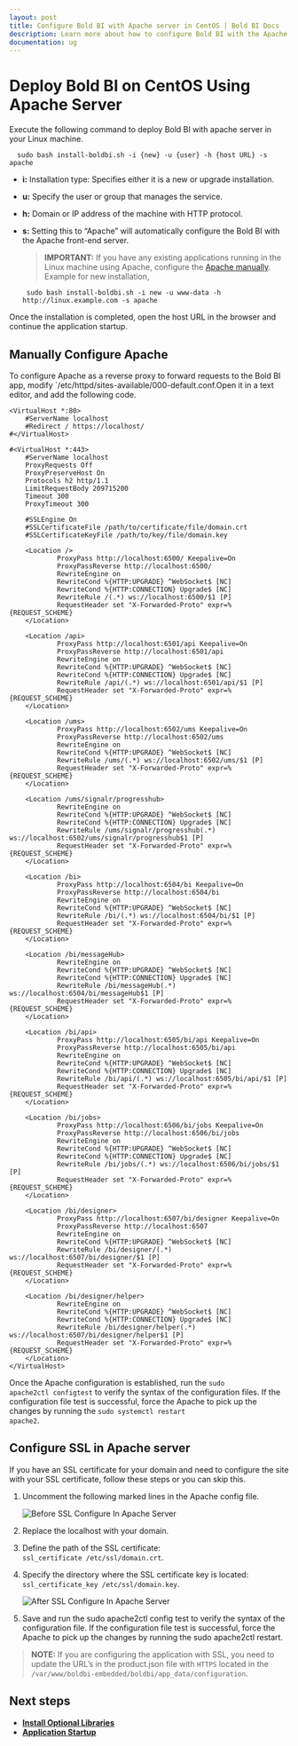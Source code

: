 ```yaml
---
layout: post
title: Configure Bold BI with Apache server in CentOS | Bold BI Docs
description: Learn more about how to configure Bold BI with the Apache front-end server in CentOS with SSL termination.
documentation: ug
---
```


# Deploy Bold BI  on CentOS Using Apache Server

Execute the following command to deploy Bold BI with apache server in your Linux machine. 
 
~~~shell
  sudo bash install-boldbi.sh -i {new} -u {user} -h {host URL} -s apache 
~~~
 
* **i:** Installation type: Specifies either it is a new or upgrade installation.

* **u:** Specify the user or group that manages the service. 

* **h:** Domain or IP address of the machine with HTTP protocol.

* **s:** Setting this to “Apache” will automatically configure the Bold BI with the Apache front-end server.

	>**IMPORTANT:** If you have any existing applications running in the Linux machine using Apache, configure the [Apache manually](/embedded-bi/setup/deploying-in-linux/deploy-bold-bi-using-apache-server/configure-apache-server-in-centos/#manually-configure-apache).  
    Example for new installation,

    ~~~shell
     sudo bash install-boldbi.sh -i new -u www-data -h http://linux.example.com -s apache
    ~~~ 

Once the installation is completed, open the host URL in the browser and continue the application startup.

## Manually Configure Apache

To configure Apache as a reverse proxy to forward requests to the Bold BI app, modify `/etc/httpd/sites-available/000-default.conf.Open it in a text editor, and add the following code.

~~~shell
<VirtualHost *:80>
	#ServerName localhost
	#Redirect / https://localhost/
#</VirtualHost>

#<VirtualHost *:443>
	#ServerName localhost
	ProxyRequests Off
	ProxyPreserveHost On
	Protocols h2 http/1.1
	LimitRequestBody 209715200
	Timeout 300
	ProxyTimeout 300

	#SSLEngine On
	#SSLCertificateFile /path/to/certificate/file/domain.crt
	#SSLCertificateKeyFile /path/to/key/file/domain.key

	<Location />
			ProxyPass http://localhost:6500/ Keepalive=On
			ProxyPassReverse http://localhost:6500/
			RewriteEngine on
			RewriteCond %{HTTP:UPGRADE} ^WebSocket$ [NC]
			RewriteCond %{HTTP:CONNECTION} Upgrade$ [NC]
			RewriteRule /(.*) ws://localhost:6500/$1 [P]
			RequestHeader set "X-Forwarded-Proto" expr=%{REQUEST_SCHEME}
	</Location>

	<Location /api>
			ProxyPass http://localhost:6501/api Keepalive=On
			ProxyPassReverse http://localhost:6501/api			
			RewriteEngine on
			RewriteCond %{HTTP:UPGRADE} ^WebSocket$ [NC]
			RewriteCond %{HTTP:CONNECTION} Upgrade$ [NC]
			RewriteRule /api/(.*) ws://localhost:6501/api/$1 [P]
			RequestHeader set "X-Forwarded-Proto" expr=%{REQUEST_SCHEME}
	</Location>

	<Location /ums>
			ProxyPass http://localhost:6502/ums Keepalive=On
			ProxyPassReverse http://localhost:6502/ums
			RewriteEngine on			
			RewriteCond %{HTTP:UPGRADE} ^WebSocket$ [NC]
			RewriteRule /ums/(.*) ws://localhost:6502/ums/$1 [P]
			RequestHeader set "X-Forwarded-Proto" expr=%{REQUEST_SCHEME}
	</Location>
	
	<Location /ums/signalr/progresshub>
			RewriteEngine on			
			RewriteCond %{HTTP:UPGRADE} ^WebSocket$ [NC]
			RewriteCond %{HTTP:CONNECTION} Upgrade$ [NC]			
			RewriteRule /ums/signalr/progresshub(.*) ws://localhost:6502/ums/signalr/progresshub$1 [P]
			RequestHeader set "X-Forwarded-Proto" expr=%{REQUEST_SCHEME}
	</Location>

	<Location /bi>
			ProxyPass http://localhost:6504/bi Keepalive=On
			ProxyPassReverse http://localhost:6504/bi
			RewriteEngine on
			RewriteCond %{HTTP:UPGRADE} ^WebSocket$ [NC]
			RewriteRule /bi/(.*) ws://localhost:6504/bi/$1 [P]
			RequestHeader set "X-Forwarded-Proto" expr=%{REQUEST_SCHEME}
	</Location>
	
	<Location /bi/messageHub>
			RewriteEngine on
			RewriteCond %{HTTP:UPGRADE} ^WebSocket$ [NC]
			RewriteCond %{HTTP:CONNECTION} Upgrade$ [NC]
			RewriteRule /bi/messageHub(.*) ws://localhost:6504/bi/messageHub$1 [P]
			RequestHeader set "X-Forwarded-Proto" expr=%{REQUEST_SCHEME}
	</Location>

	<Location /bi/api>
			ProxyPass http://localhost:6505/bi/api Keepalive=On
			ProxyPassReverse http://localhost:6505/bi/api
			RewriteEngine on
			RewriteCond %{HTTP:UPGRADE} ^WebSocket$ [NC]
			RewriteCond %{HTTP:CONNECTION} Upgrade$ [NC]
			RewriteRule /bi/api/(.*) ws://localhost:6505/bi/api/$1 [P]
			RequestHeader set "X-Forwarded-Proto" expr=%{REQUEST_SCHEME}
	</Location>

	<Location /bi/jobs>
			ProxyPass http://localhost:6506/bi/jobs Keepalive=On
			ProxyPassReverse http://localhost:6506/bi/jobs
			RewriteEngine on
			RewriteCond %{HTTP:UPGRADE} ^WebSocket$ [NC]
			RewriteCond %{HTTP:CONNECTION} Upgrade$ [NC]
			RewriteRule /bi/jobs/(.*) ws://localhost:6506/bi/jobs/$1 [P]
			RequestHeader set "X-Forwarded-Proto" expr=%{REQUEST_SCHEME}
	</Location>

	<Location /bi/designer>
			ProxyPass http://localhost:6507/bi/designer Keepalive=On
			ProxyPassReverse http://localhost:6507
			RewriteEngine on
			RewriteCond %{HTTP:UPGRADE} ^WebSocket$ [NC]
			RewriteRule /bi/designer/(.*) ws://localhost:6507/bi/designer/$1 [P]
			RequestHeader set "X-Forwarded-Proto" expr=%{REQUEST_SCHEME}
	</Location>
	
	<Location /bi/designer/helper>
			RewriteEngine on
			RewriteCond %{HTTP:UPGRADE} ^WebSocket$ [NC]
			RewriteCond %{HTTP:CONNECTION} Upgrade$ [NC]
			RewriteRule /bi/designer/helper(.*) ws://localhost:6507/bi/designer/helper$1 [P]
			RequestHeader set "X-Forwarded-Proto" expr=%{REQUEST_SCHEME}
	</Location>
</VirtualHost>

~~~

Once the Apache configuration is established, run the <code>sudo apache2ctl configtest</code> to verify the syntax of the configuration files. If the configuration file test is successful, force the Apache to pick up the changes by running the <code>sudo systemctl restart apache2</code>.

## Configure SSL in Apache server 

If you have an SSL certificate for your domain and need to configure the site with your SSL certificate, follow these steps or you can skip this.

1. Uncomment the following marked lines in the Apache config file.
   
    ![Before SSL Configure In Apache Server](/static/assets/embedded/setup/images/before-ssl-configure-for-apache-server.png)
   
2. Replace the localhost with your domain.

3. Define the path of the SSL certificate:   
   <code>ssl_certificate /etc/ssl/domain.crt</code>.

4. Specify the directory where the SSL certificate key is located:
    <code>ssl_certificate_key /etc/ssl/domain.key</code>.
	
	![After SSL Configure In Apache Server](/static/assets/embedded/setup/images/after-ssl-configure-for-apache-server.png)
    
5. Save and run the sudo apache2ctl config test to verify the syntax of the configuration file. If the configuration file test is successful, force the Apache to pick up the changes by running the sudo apache2ctl restart.

> **NOTE:** If you are configuring the application with SSL, you need to update the URL’s in the product.json file with `HTTPS` located in the `/var/www/boldbi-embedded/boldbi/app_data/configuration`.

## Next steps

* [**Install Optional Libraries**](/embedded-bi/setup/deploying-in-linux/install-optional-libraries/)
* [**Application Startup**](/embedded-bi/application-startup/)